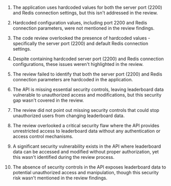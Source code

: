 1. The application uses hardcoded values for both the server port (2200) and Redis connection settings, but this isn't addressed in the review.

2. Hardcoded configuration values, including port 2200 and Redis connection parameters, were not mentioned in the review findings.

3. The code review overlooked the presence of hardcoded values - specifically the server port (2200) and default Redis connection settings.

4. Despite containing hardcoded server port (2200) and Redis connection configurations, these issues weren't highlighted in the review.

5. The review failed to identify that both the server port (2200) and Redis connection parameters are hardcoded in the application.

6. The API is missing essential security controls, leaving leaderboard data vulnerable to unauthorized access and modifications, but this security gap wasn't covered in the review.

7. The review did not point out missing security controls that could stop unauthorized users from changing leaderboard data.

8. The review overlooked a critical security flaw where the API provides unrestricted access to leaderboard data without any authentication or access control mechanisms.

9. A significant security vulnerability exists in the API where leaderboard data can be accessed and modified without proper authorization, yet this wasn't identified during the review process.

10. The absence of security controls in the API exposes leaderboard data to potential unauthorized access and manipulation, though this security risk wasn't mentioned in the review findings.
